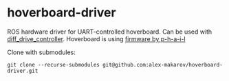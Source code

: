 # hoverboard-driver
ROS hardware driver for UART-controlled hoverboard. Can be used with [diff_drive_controller](http://wiki.ros.org/diff_drive_controller). Hoverboard is using [firmware by p-h-a-i-l](https://github.com/bipropellant/bipropellant-hoverboard-firmware)

Clone with submodules:
```
git clone --recurse-submodules git@github.com:alex-makarov/hoverboard-driver.git
```
